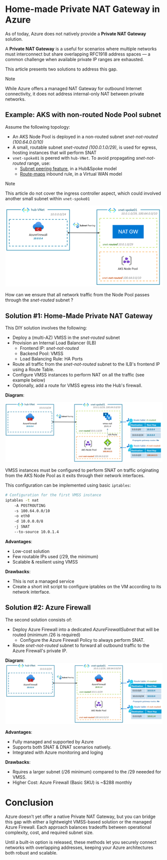 # Home-made Private NAT Gateway in Azure

As of today, Azure does not natively provide a **Private NAT Gateway** solution. 

A **Private NAT Gateway** is a useful for scenarios where multiple networks must interconnect but share overlapping RFC1918 address spaces — a common challenge when available private IP ranges are exhausted.

This article presents two solutions to address this gap.

> [!NOTE]  
> While Azure offers a managed NAT Gateway for outbound Internet connectivity, it does not address internal-only NAT between private networks.

## Example: AKS with non-routed Node Pool subnet

Assume the following topology:
* An AKS Node Pool is deployed in a non-routed subnet  *snet-not-routed (100.64.0.0/10)*
* A small, routable subnet *snet-routed (100.0.1.0/29)*, is used for egress, hosting instances that will perform SNAT
* `vnet-spoke01` is peered with `hub-VNet`. To avoid propagating *snet-not-routed* range, use:
  * [Subnet peering feature](https://learn.microsoft.com/en-us/azure/virtual-network/how-to-configure-subnet-peering), in a Hub&Spoke model
  * [Route-maps](https://learn.microsoft.com/en-us/azure/virtual-wan/route-maps-about) inbound rule, in a Virtual WAN model

> [!NOTE]  
> This article do not cover the ingress controller aspect, which could involved another small subnet within `vnet-spoke01`

![context](./img/context.png)

How can we ensure that all network traffic from the Node Pool passes through the *snet-routed* subnet ?

## Solution #1: Home-Made Private NAT Gateway 

This DIY solution involves the following:
* Deploy a (multi-AZ) VMSS in the *snet-routed* subnet
* Provision an Internal Load Balancer (ILB)
    * Frontend IP: *snet-not-routed*
    * Backend Pool: VMSS
    * Load Balancing Rule: HA Ports
* Route all traffic from the *snet-not-routed* subnet to the ILB's frontend IP using a Route Table.
* Configure VMSS instances to perform NAT on all the traffic (see example below)
* Optionally, add a route for VMSS egress into the Hub's firewall.

**Diagram**:

![solution1](./img/solution1.png)

VMSS instances must be configured to perform SNAT on traffic originating from the AKS Node Pool as it exits through their network interfaces. 

This configuration can be implemented using basic `iptables`:

```bash
# Configuration for the first VMSS instance
iptables -t nat 
    -A POSTROUTING 
    -s 100.64.0.0/10 
    -o eth0 
    -d 10.0.0.0/8 
    -j SNAT 	
    --to-source 10.0.1.4
```

**Advantages**:
- Low-cost solution
- Few routable IPs used (/29, the minimum)
- Scalable & resilient using VMSS

**Drawbacks**: 
- This is not a managed service
- Create a short init script to configure iptables on the VM according to its network interface.






## Solution #2: Azure Firewall 

The second solution consists of:
* Deploy Azure Firewall into a dedicated *AzureFirewallSubnet* that will be routed (minimum /26 is required)
  * Configure the Azure Firewall Policy to always perform SNAT.
* Route *snet-not-routed* subnet to forward all outbound traffic to the Azure Firewall's private IP.

**Diagram**:
![solution2](./img/solution2.png)

**Advantages**:
- Fully managed and supported by Azure
- Supports both SNAT & DNAT scenarios natively.
- Integrated with Azure monitoring and loging

**Drawbacks**: 
- Rquires a larger subnet (/26 minimum) compared to the /29 neeeded for VMSS.
- Higher Cost: Azure Firewall (Basic SKU) is ~$288 monthly

# Conclusion

Azure doesn’t yet offer a native Private NAT Gateway, but you can bridge this gap with either a lightweight VMSS-based solution or the managed Azure Firewall. Each approach balances tradeoffs between operational complexity, cost, and required subnet size.

Until a built-in option is released, these methods let you securely connect networks with overlapping addresses, keeping your Azure architectures both robust and scalable.